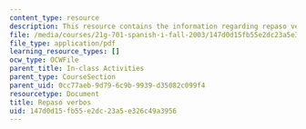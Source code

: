```yaml
---
content_type: resource
description: This resource contains the information regarding repaso verbos.
file: /media/courses/21g-701-spanish-i-fall-2003/147d0d15fb55e2dc23a5e326c49a3956_MIT21G_701F03_11repa.pdf
file_type: application/pdf
learning_resource_types: []
ocw_type: OCWFile
parent_title: In-class Activities
parent_type: CourseSection
parent_uid: 0cc77aeb-9d79-6c9b-9939-d35082c099f4
resourcetype: Document
title: Repaso verbos
uid: 147d0d15-fb55-e2dc-23a5-e326c49a3956
---
```

